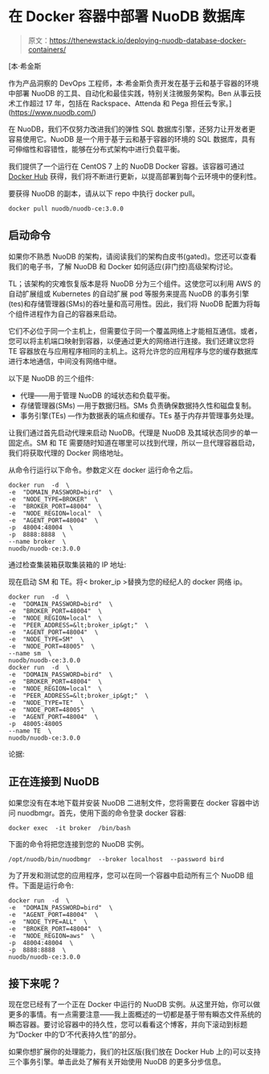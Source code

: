 # 在 Docker 容器中部署 NuoDB 数据库

> 原文：<https://thenewstack.io/deploying-nuodb-database-docker-containers/>

[](https://www.nuodb.com/)

 [本·希金斯

作为产品洞察的 DevOps 工程师，本·希金斯负责开发在基于云和基于容器的环境中部署 NuoDB 的工具、自动化和最佳实践，特别关注微服务架构。Ben 从事云技术工作超过 17 年，包括在 Rackspace、Attenda 和 Pega 担任云专家。](https://www.nuodb.com/) [](https://www.nuodb.com/)

在 NuoDB，我们不仅努力改进我们的弹性 SQL 数据库引擎，还努力让开发者更容易使用它。NuoDB 是一个用于基于云和基于容器的环境的 SQL 数据库，具有可伸缩性和容错性，能够在分布式架构中进行负载平衡。

我们提供了一个运行在 CentOS 7 上的 NuoDB Docker 容器。该容器可通过 [Docker Hub](https://hub.docker.com/) 获得，我们将不断进行更新，以提高部署到每个云环境中的便利性。

要获得 NuoDB 的副本，请从以下 repo 中执行 docker pull。

```
docker pull nuodb/nuodb-ce:3.0.0

```

## 启动命令

如果你不熟悉 NuoDB 的架构，请阅读我们的架构白皮书(gated)。您还可以查看我们的电子书，了解 NuoDB 和 Docker 如何适应(非门控)高级架构讨论。

TL；该架构的灾难恢复版本是将 NuoDB 分为三个组件。这使您可以利用 AWS 的自动扩展组或 Kubernetes 的自动扩展 pod 等服务来提高 NuoDB 的事务引擎(tes)和存储管理器(SMs)的吞吐量和高可用性。因此，我们将 NuoDB 配置为将每个组件进程作为自己的容器来启动。

它们不必位于同一个主机上，但需要位于同一个覆盖网络上才能相互通信。或者，您可以将主机端口映射到容器，以便通过更大的网络进行连接。我们还建议您将 TE 容器放在与应用程序相同的主机上。这将允许您的应用程序与您的缓存数据库进行本地通信，中间没有网络中继。

以下是 NuoDB 的三个组件:

*   代理——用于管理 NuoDB 的域状态和负载平衡。
*   存储管理器(SMs) —用于数据归档。SMs 负责确保数据持久性和磁盘复制。
*   事务引擎(TEs) —作为数据表的端点和缓存。TEs 基于内存并管理事务处理。

让我们通过首先启动代理来启动 NuoDB。代理是 NuoDB 及其域状态同步的单一固定点。SM 和 TE 需要随时知道在哪里可以找到代理，所以一旦代理容器启动，我们将获取代理的 Docker 网络地址。

从命令行运行以下命令。参数定义在 docker 运行命令之后。

```
docker run  -d  \
-e  "DOMAIN_PASSWORD=bird"  \
-e  "NODE_TYPE=BROKER"  \
-e  "BROKER_PORT=48004"  \
-e  "NODE_REGION=local"  \
-e  "AGENT_PORT=48004"  \
-p  48004:48004  \
-p  8888:8888  \
--name broker  \
nuodb/nuodb-ce:3.0.0

```

通过检查集装箱获取集装箱的 IP 地址:

现在启动 SM 和 TE。将< broker_ip >替换为您的经纪人的 docker 网络 ip。

```
docker run  -d  \
-e  "DOMAIN_PASSWORD=bird"  \
-e  "BROKER_PORT=48004"  \
-e  "NODE_REGION=local"  \
-e  "PEER_ADDRESS=&lt;broker_ip&gt;"  \
-e  "AGENT_PORT=48004"  \
-e  "NODE_TYPE=SM"  \
-e  "NODE_PORT=48005"  \
--name sm  \
nuodb/nuodb-ce:3.0.0
docker run  -d  \
-e  "DOMAIN_PASSWORD=bird"  \
-e  "BROKER_PORT=48004"  \
-e  "NODE_REGION=local"  \
-e  "PEER_ADDRESS=&lt;broker_ip&gt;"  \
-e  "NODE_TYPE=TE"  \
-e  "NODE_PORT=48005"  \
-e  "AGENT_PORT=48004"  \
-p  48005:48005
--name TE  \
nuodb/nuodb-ce:3.0.0

```

论据:

## 正在连接到 NuoDB

如果您没有在本地下载并安装 NuoDB 二进制文件，您将需要在 docker 容器中访问 nuodbmgr。首先，使用下面的命令登录 docker 容器:

```
docker exec  -it broker  /bin/bash

```

下面的命令将把您连接到您的 NuoDB 实例。

```
/opt/nuodb/bin/nuodbmgr  --broker localhost  --password bird

```

为了开发和测试您的应用程序，您可以在同一个容器中启动所有三个 NuoDB 组件。下面是运行命令:

```
docker run  -d  \
-e  "DOMAIN_PASSWORD=bird"  \
-e  "AGENT_PORT=48004"  \
-e  "NODE_TYPE=ALL"  \
-e  "BROKER_PORT=48004"  \
-e  "NODE_REGION=aws"  \
-p  48004:48004  \
-p  8888:8888  \
nuodb/nuodb-ce:3.0.0

```

## 接下来呢？

现在您已经有了一个正在 Docker 中运行的 NuoDB 实例。从这里开始，你可以做更多的事情。有一点需要注意——我上面概述的一切都是基于带有瞬态文件系统的瞬态容器。要讨论容器中的持久性，您可以看看这个博客，并向下滚动到标题为“Docker 中的‘D’不代表持久性”的部分。

如果你想扩展你的处理能力，我们的社区版(我们放在 Docker Hub 上的)可以支持三个事务引擎。单击此处了解有关开始使用 NuoDB 的更多分步信息。

<svg xmlns:xlink="http://www.w3.org/1999/xlink" viewBox="0 0 68 31" version="1.1"><title>Group</title> <desc>Created with Sketch.</desc></svg>